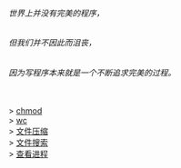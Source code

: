 ###### 世界上并没有完美的程序，

###### 但我们并不因此而沮丧，

###### 因为写程序本来就是一个不断追求完美的过程。

</br>
> <a href="./commond/chmod.html">chmod</a></br>
> <a href="./commond/wc.html">wc</a></br>
> <a href="./commond/文件压缩.html">文件压缩</a></br>
> <a href="./commond/文件搜索.html">文件搜索</a></br>
> <a href="./commond/process.html">查看进程</a></br>